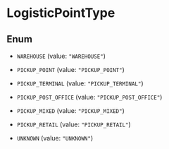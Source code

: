 

# LogisticPointType

## Enum


* `WAREHOUSE` (value: `"WAREHOUSE"`)

* `PICKUP_POINT` (value: `"PICKUP_POINT"`)

* `PICKUP_TERMINAL` (value: `"PICKUP_TERMINAL"`)

* `PICKUP_POST_OFFICE` (value: `"PICKUP_POST_OFFICE"`)

* `PICKUP_MIXED` (value: `"PICKUP_MIXED"`)

* `PICKUP_RETAIL` (value: `"PICKUP_RETAIL"`)

* `UNKNOWN` (value: `"UNKNOWN"`)



